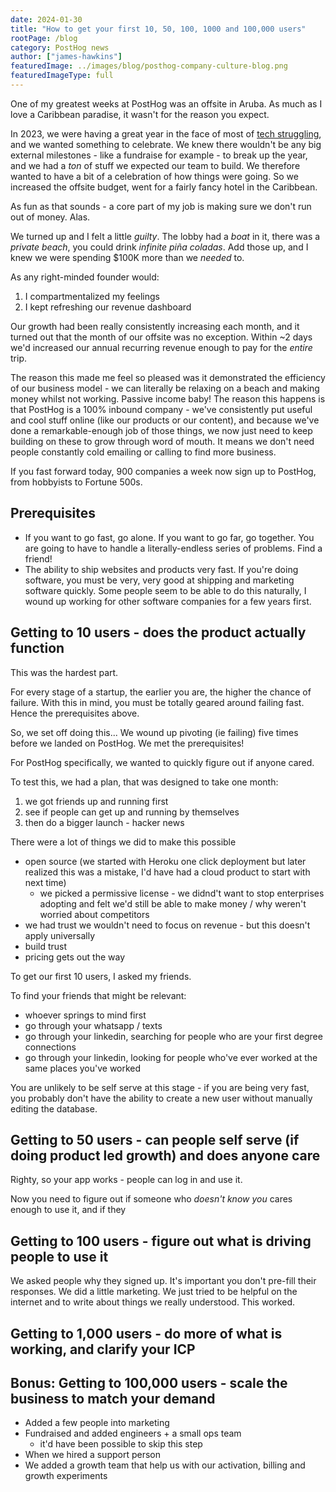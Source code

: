```yaml
---
date: 2024-01-30
title: "How to get your first 10, 50, 100, 1000 and 100,000 users"
rootPage: /blog
category: PostHog news
author: ["james-hawkins"]
featuredImage: ../images/blog/posthog-company-culture-blog.png
featuredImageType: full
---
```


One of my greatest weeks at PostHog was an offsite in Aruba. As much as I love a Caribbean paradise, it wasn't for the reason you expect.

In 2023, we were having a great year in the face of most of [tech struggling](https://www.theatlantic.com/ideas/archive/2023/01/tech-recession-layoffs-google-facebook-microsoft/672798/), and we wanted something to celebrate. We knew there wouldn't be any big external milestones - like a fundraise for example - to break up the year, and we had a _ton_ of stuff we expected our team to build. We therefore wanted to have a bit of a celebration of how things were going. So we increased the offsite budget, went for a fairly fancy hotel in the Caribbean.

As fun as that sounds - a core part of my job is making sure we don't run out of money. Alas.

We turned up and I felt a little *guilty*. The lobby had a _boat_ in it, there was a _private beach_, you could drink _infinite piña coladas_. Add those up, and I knew we were spending $100K more than we _needed_ to.

As any right-minded founder would:

1. I compartmentalized my feelings
2. I kept refreshing our revenue dashboard

Our growth had been really consistently increasing each month, and it turned out that the month of our offsite was no exception. Within ~2 days we'd increased our annual recurring revenue enough to pay for the _entire_ trip. 

The reason this made me feel so pleased was it demonstrated the efficiency of our business model - we can literally be relaxing on a beach and making money whilst not working. Passive income baby! The reason this happens is that PostHog is a 100% inbound company - we've consistently put useful and cool stuff online (like our products or our content), and because we've done a remarkable-enough job of those things, we now just need to keep building on these to grow through word of mouth. It means we don't need people constantly cold emailing or calling to find more business.

If you fast forward today, 900 companies a week now sign up to PostHog, from hobbyists to Fortune 500s.

<PUT IN GRAPH OF WEEKLY COMPREHENSIVE ORG SIGNUPS>

## Prerequisites

* If you want to go fast, go alone. If you want to go far, go together. You are going to have to handle a literally-endless series of problems. Find a friend! 
* The ability to ship websites and products very fast. If you're doing software, you must be very, very good at shipping and marketing software quickly. Some people seem to be able to do this naturally, I wound up working for other software companies for a few years first.

## Getting to 10 users - does the product actually function

This was the hardest part.

For every stage of a startup, the earlier you are, the higher the chance of failure. With this in mind, you must be totally geared around failing fast. Hence the prerequisites above.

So, we set off doing this... We wound up pivoting (ie failing) five times before we landed on PostHog. We met the prerequisites!

For PostHog specifically, we wanted to quickly figure out if anyone cared.

To test this, we had a plan, that was designed to take one month:
1. we got friends up and running first
1. see if people can get up and running by themselves
1. then do a bigger launch - hacker news

There were a lot of things we did to make this possible
* open source (we started with Heroku one click deployment but later realized this was a mistake, I'd have had a cloud product to start with next time)
  * we picked a permissive license - we didnd't want to stop enterprises adopting and felt we'd still be able to make money / why weren't worried about competitors
* we had trust we wouldn't need to focus on revenue - but this doesn't apply universally
* build trust
* pricing gets out the way

To get our first 10 users, I asked my friends.

To find your friends that might be relevant:

* whoever springs to mind first
* go through your whatsapp / texts
* go through your linkedin, searching for people who are your first degree connections
* go through your linkedin, looking for people who've ever worked at the same places you've worked

You are unlikely to be self serve at this stage - if you are being very fast, you probably don't have the ability to create a new user without manually editing the database.

## Getting to 50 users - can people self serve (if doing product led growth) and does anyone care

Righty, so your app works - people can log in and use it.

Now you need to figure out if someone who _doesn't know you_ cares enough to use it, and if they 

## Getting to 100 users - figure out what is driving people to use it

We asked people why they signed up. It's important you don't pre-fill their responses.
We did a little marketing. We just tried to be helpful on the internet and to write about things we really understood. This worked.


## Getting to 1,000 users - do more of what is working, and clarify your ICP



## Bonus: Getting to 100,000 users - scale the business to match your demand

* Added a few people into marketing
* Fundraised and added engineers + a small ops team
  * it'd have been possible to skip this step
* When we hired a support person
* We added a growth team that help us with our activation, billing and growth experiments
